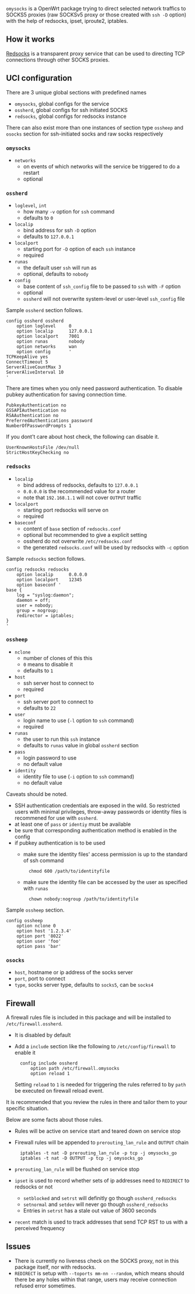 `omysocks` is a OpenWrt package trying to direct selected network traffics to SOCKS5 proxies (raw SOCKSv5 proxy or those created with `ssh -D` option) with the help of redsocks, ipset, iproute2, iptables.

## How it works

[Redsocks](http://darkk.net.ru/redsocks/) is a transparent proxy service that can be used to directing TCP connections through other SOCKS proxies.

## UCI configuration

There are 3 unique global sections with predefined names

- `omysocks`, global configs for the service
- `ossherd`, global configs for ssh initiated SOCKS
- `redsocks`, global configs for redsocks instance

There can also exist more than one instances of section type `ossheep` and `osocks` section for ssh-initiated socks and raw socks respectively

### `omysocks`

- `networks`
	- on events of which networks will the service be triggered to do a restart
	- optional

### `ossherd`

- `loglevel`, `int`
	- how many `-v` option for `ssh` command
	- defaults to `0`
- `localip`
	- bind address for ssh `-D` option
	- defaults to `127.0.0.1`
- `localport`
	- starting port for `-D` option of each `ssh` instance
	- required
- `runas`
	- the default user `ssh` will run as
	- optional, defaults to `nobody`
- `config`
	- base content of `ssh_config` file to be passed to `ssh` with `-F` option
	- optional
	- `ossherd` will not overwrite system-level or user-level `ssh_config` file

Sample `ossherd` section follows.

	config ossherd ossherd
		option loglevel		0
		option localip		127.0.0.1
		option localport	7001
		option runas		nobody
		option networks		wan
		option config		'
	TCPKeepAlive yes
	ConnectTimeout 5
	ServerAliveCountMax 3
	ServerAliveInterval 10
	'

There are times when you only need password authentication.  To disable pubkey authentication for saving connection time.

	PubkeyAuthentication no
	GSSAPIAuthentication no
	RSAAuthentication no
	PreferredAuthentications password
	NumberOfPasswordPrompts 1

If you dont't care about host check, the following can disable it.

	UserKnownHostsFile /dev/null
	StrictHostKeyChecking no

### `redsocks`

- `localip`
	- bind address of redsocks, defaults to `127.0.0.1`
	- `0.0.0.0` is the recommended value for a router
	- note that `192.168.1.1` will not cover `OUTPUT` traffic
- `localport`
	- starting port redsocks will serve on
	- required
- `baseconf`
	- content of `base` section of `redsocks.conf`
	- optional but recommended to give a explicit setting
	- ossherd do not overwrite `/etc/redsocks.conf`
	- the generated `redsocks.conf` will be used by redsocks with `-c` option

Sample `redsocks` section follows.

	config redsocks redsocks
		option localip		0.0.0.0
		option localport	12345
		option baseconf '
	base {
		log = "syslog:daemon";
		daemon = off;
		user = nobody;
		group = nogroup;
		redirector = iptables;
	}
	'

### `ossheep`

- `nclone`
	- number of clones of this this
	- `0` means to disable it
	- defaults to `1`
- `host`
	- ssh server host to connect to
	- required
- `port`
	- ssh server port to connect to
	- defaults to `22`
- `user`
	- login name to use (`-l` option to `ssh` command)
	- required
- `runas`
	- the user to run this `ssh` instance
	- defaults to `runas` value in global `ossherd` section
- `pass`
	- login password to use
	- no default value
- `identity`
	- identity file to use (`-i` option to `ssh` command)
	- no default value

Caveats should be noted.

- SSH authentication credentials are exposed in the wild.  So restricted users with minimal privileges, throw-away passwords or identity files is recommened for use with `ossherd`.
- at least one of `pass` or `identiy` must be available
- be sure that corresponding authentication method is enabled in the config
- if pubkey authentication is to be used
	- make sure the identity files' access permission is up to the standard of ssh command

			chmod 600 /path/to/identityfile

	- make sure the identity file can be accessed by the user as specified with `runas`

			chown nobody:nogroup /path/to/identityfile

Sample `ossheep` section.

	config ossheep
		option nclone 0
		option host '1.2.3.4'
		option port '8022'
		option user 'foo'
		option pass 'bar'

### `osocks`

- `host`, hostname or ip address of the socks server
- `port`, port to connect
- `type`, socks server type, defaults to `socks5`, can be `socks4`

## Firewall

A firewall rules file is included in this package and will be installed to `/etc/firewall.ossherd`.

- It is disabled by default
- Add a `include` section like the following to `/etc/config/firewall` to enable it

		config include ossherd
			option path /etc/firewall.omysocks
			option reload 1

	Setting `reload` to `1` is needed for triggering the rules referred to by `path` be executed on firewall reload event.

It is recommended that you review the rules in there and tailor them to your specific situation.

Below are some facts about those rules.

- Rules will be active on service start and teared down on service stop
- Firewall rules will be appended to `prerouting_lan_rule` and `OUTPUT` chain

		iptables -t nat -D prerouting_lan_rule -p tcp -j omysocks_go
		iptables -t nat -D OUTPUT -p tcp -j omysocks_go

- `prerouting_lan_rule` will be flushed on service stop
- `ipset` is used to record whether sets of ip addresses need to `REDIRECT` to redsocks or not
	- `setblocked` and `setrst` will definitly go though `ossherd_redsocks`
	- `setnormal` and `setdev` will never go though `ossherd_redsocks`
	- Entries in `setrst` has a stale out value of 3600 seconds
- `recent` match is used to track addresses that send TCP RST to us with a perceived frequency

## Issues

- There is currently no liveness check on the SOCKS proxy, not in this package itself, nor with redsocks.
- `REDIRECT` is setup with `--toports mm-nn --random`, which means should there be any holes within that range, users may receive connection refused error sometimes.
